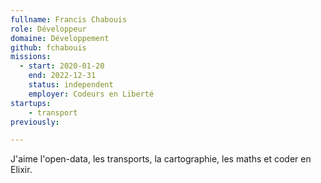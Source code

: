 ```yaml
---
fullname: Francis Chabouis
role: Développeur
domaine: Développement
github: fchabouis
missions:
  - start: 2020-01-20
    end: 2022-12-31
    status: independent
    employer: Codeurs en Liberté
startups:
    - transport 
previously: 

---
```


J'aime l'open-data, les transports, la cartographie, les maths et coder en Elixir.
